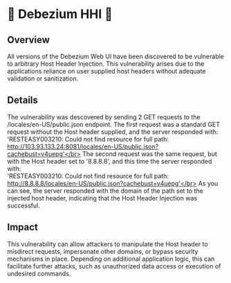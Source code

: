 # 🎀 Debezium HHI 🎀
## Overview
All versions of the Debezium Web UI have been discovered to be vulnerable to arbitrary Host Header Injection. This vulnerability arises due to the applications reliance on user supplied host headers without adequate validation or sanitization.
## Details
The vulnerability was descovered by sending 2 GET requests to the /locales/en-US/public.json endpoint. The first request was a standard GET request without the Host header supplied, and the server responded with:<br>
'RESTEASY003210: Could not find resource for full path: http://103.93.133.24:8081/locales/en-US/public.json?cachebust=v4uepg'</br>
The second request was the same request, but with the Host header set to '8.8.8.8', and this time the server responded with:<br>
'RESTEASY003210: Could not find resource for full path: http://8.8.8.8/locales/en-US/public.json?cachebust=v4uepg'</br>
As you can see, the server responded with the domain of the path set to the injected host header, indicating that the Host Header Injection was successful.
## Impact
This vulnerability can allow attackers to manipulate the Host header to misdirect requests, impersonate other domains, or bypass security mechanisms in place. Depending on additional application logic, this can facilitate further attacks, such as unauthorized data access or execution of undesired commands.
